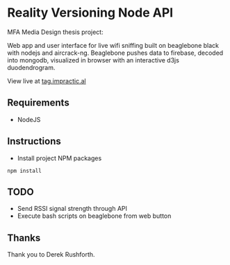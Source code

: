 # Reality Versioning Node API

MFA Media Design thesis project:

Web app and user interface for live wifi sniffing built on beaglebone black with nodejs and aircrack-ng. Beaglebone pushes data to firebase, decoded into mongodb, visualized in browser with an interactive d3js duodendrogram. 

View live at [tag.impractic.al](http://tag.impractic.al/live)

## Requirements
* NodeJS


## Instructions
* Install project NPM packages

```
npm install
```

## TODO
* Send RSSI signal strength through API
* Execute bash scripts on beaglebone from web button

## Thanks
Thank you to Derek Rushforth.
